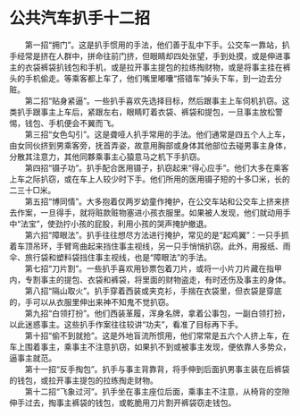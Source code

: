 # 公共汽车扒手十二招  

&emsp;&emsp;第一招“拥门”。这是扒手惯用的手法，他们善于乱中下手。公交车一靠站，扒手经常是挤在人群中，拼命往前门挤，但眼睛却四处张望，手到处摸，或是伸进事主的衣袋裤袋扒钱包和手机，或是拉开事主提包的拉练掏财物，或是将事主挂在裤头的手机偷走。等乘客都上车了，他们嘴里嘟囔“搭错车”掉头下车，到一边去分赃。  
&emsp;&emsp;第二招“贴身紧逼”。一些扒手喜欢先选择目标，然后跟事主上车伺机扒窃。这类扒手跟事主上车后，紧跟左右，眼睛盯着衣袋、裤袋和提包，一旦事主放松警惕，钱包、手机便会不翼而飞。  
&emsp;&emsp;第三招“女色勾引”。这是聋哑人扒手常用的手法。他们通常是四五个人上车，由女同伙挤到男乘客旁，抚首弄姿，故意用胸部或身体其他部位去碰男事主身体，分散其注意力，其他同夥乘事主心猿意马之机下手扒窃。  
&emsp;&emsp;第四招“镊子功”。扒手配合医用镊子，扒窃起来“得心应手”。他们大多在乘客上车之际扒窃，或在车上人较少时下手。他们所用的医用镊子短的十多□米，长的二三十□米。  
&emsp;&emsp;第五招“博同情”。大多抱着仅两岁幼童作掩护，在公交车站和公交车上挤来挤去作案，一旦得手，就将赃款赃物塞进小孩衣服里。如果被人发现，他们就动用手中“法宝”，使劲拧小孩的屁股，利用小孩的哭声掩护撤退。  
&emsp;&emsp;第六招“障眼法”。扒手往往想尽方法进行掩护，常见的是“起鸡翼”：一只手抓着车顶吊环，手臂弯曲起来挡住事主视线，另一只手悄悄扒窃。此外，用报纸、雨伞、旅行袋和塑料袋挡住事主视线，也是“障眼法”的手法。  
&emsp;&emsp;第七招“刀片割”。一些扒手喜欢用钞票包着刀片，或将一小片刀片藏在指甲内，专割事主的提包、衣袋和裤袋，将里面的财物盗走，有时还伤及事主的身体。  
&emsp;&emsp;第八招“隔山取火”。扒手穿着西装或夹克衫，手揣在衣袋里，但衣袋是穿底的，手可以从衣服里伸出来神不知鬼不觉扒窃。  
&emsp;&emsp;第九招“白领打扮”。他们西装革履，浑身名牌，拿着公事包，一副白领打扮，以此迷惑事主。这些扒手作案往往较讲“功夫”，看准了目标再下手。  
&emsp;&emsp;第十招“偷不到就抢”。这是外地盲流所惯用，他们常常是五六个人挤上车，在车上围着事主，乘事主不注意扒窃，如果扒不到或被事主发现，便依靠人多势众，逼事主就范。  
&emsp;&emsp;第十一招“反手掏包”。扒手与事主背靠背，将手伸到后面扒男事主装在后裤袋的钱包，或拉开事主提包的拉练掏走财物。  
&emsp;&emsp;第十二招“飞象过河”。扒手坐在事主座位后面，乘事主不注意，从椅背的空隙伸手过去，掏事主裤袋的钱包，或乾脆用刀片割开裤袋窃走钱包。  